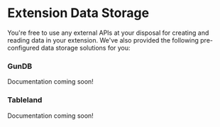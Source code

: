 # Extension Data Storage

You're free to use any external APIs at your disposal for creating and reading data in your extension. We've also provided the following pre-configured data storage solutions for you:

### GunDB

Documentation coming soon!

### Tableland

Documentation coming soon!
